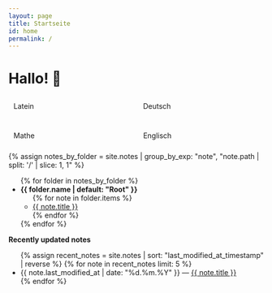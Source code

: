 ```yaml
---
layout: page
title: Startseite
id: home
permalink: /
---
```


# Hallo! 🌱

<!--
<p style="padding: 3em 1em; background: #f5f7ff; border-radius: 4px;">
  Take a look at <span style="font-weight: bold">[[Your first note]]</span> to get started on your exploration.
</p>
-->
<style>
  .columns {
    display: flex;
    flex-wrap: wrap;
  }
  .column {
    flex: 1 0 25%; /* Grow, shrink, basis 25% (4 per row) */
    box-sizing: border-box;
    padding: 10px;
    min-width: 200px; /* Optional: controls min column width */
}
</style>

<!-- Fächerübersicht -->
<div class="columns">
  <div class="column">Latein</div>
  <div class="column">Deutsch</div>
  <div class="column">Mathe</div>
  <div class="column">Englisch</div>
</div>
<!-- https://www.flaticon.com/de/kostenlose-icons/schulfacher -->


<!-- <strong>Alle Notizen nach Ordnern</strong> -->

{% assign notes_by_folder = site.notes | group_by_exp: "note", "note.path | split: '/' | slice: 1, 1" %}
<ul>
  {% for folder in notes_by_folder %}
    <li>
      <strong>{{ folder.name | default: "Root" }}</strong>
      <ul>
        {% for note in folder.items %}
          <li>
            <a class="internal-link" href="{{ site.baseurl }}{{ note.url }}">{{ note.title }}</a>
          </li>
        {% endfor %}
      </ul>
    </li>
  {% endfor %}
</ul>


<strong>Recently updated notes</strong>

<ul>
  {% assign recent_notes = site.notes | sort: "last_modified_at_timestamp" | reverse %}
  {% for note in recent_notes limit: 5 %}
    <li>
      {{ note.last_modified_at | date: "%d.%m.%Y" }} — <a class="internal-link" href="{{ site.baseurl }}{{ note.url }}">{{ note.title }}</a>
    </li>
  {% endfor %}
</ul>

<style>
  .wrapper {
    max-width: 46em;
  }
</style>
